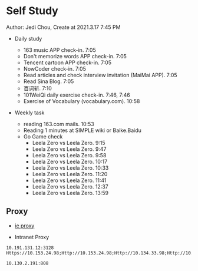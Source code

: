# Self Study

Author: Jedi Chou, Create at 2021.3.17 7:45 PM

* Daily study
  * 163 music APP check-in. 7:05
  * Don't memorize words APP check-in. 7:05
  * Tencent cartoon APP check-in. 7:05
  * NowCoder check-in. 7:05
  * Read articles and check interview invitation (MaiMai APP). 7:05
  * Read Sina Blog. 7:05
  * 百词斩. 7:10
  * 101WeiQi daily exercise check-in. 7:46, 7:46
  * Exercise of Vocabulary (vocabulary.com). 10:58

* Weekly task
  * reading 163.com mails. 10:53
  * Reading 1 minutes at SIMPLE wiki or Baike.Baidu
  * Go Game check
    * Leela Zero vs Leela Zero. 9:15
    * Leela Zero vs Leela Zero. 9:47
    * Leela Zero vs Leela Zero. 9:58
    * Leela Zero vs Leela Zero. 10:17
    * Leela Zero vs Leela Zero. 10:33
    * Leela Zero vs Leela Zero. 11:20
    * Leela Zero vs Leela Zero. 11:41
    * Leela Zero vs Leela Zero. 12:37
    * Leela Zero vs Leela Zero. 13:59

## Proxy

* [ie proxy](Https://10.153.24.98;Http://10.153.24.98;Http://10.134.33.98;Http://10.98.29.190;Https://Ca.Foxconn.Com;Http://Ca.Foxconn.Com;Http://esign.efoxconn.com;Http://ks.esign.efoxconn.com;Http://evouchers.efoxconn.com;Http://emvouchers.efoxconn.com;10.*;10.*;*.efoxconn.com;*.foxconn.com;*.moko.cc;*.163.com;*.mm131.com;*.mmjpg.com;*.jd.com;*.github.com;github.com;pan.baidu.com;https://ssl.mail.163.com;*.weibo.com;developer.aliyun.com;*.bilibili.com;*.adobe.com;*.elastic.co;*.sina.com.cn;transfer.efoxconn.com;*.qq.com;*.cnblogs.com;*.youdao.com;*.blogspot.com;*.youdao.com;*.yinxiang.com;*.youku.com;*.iteye.com;*.layui.com;*.amazeui.org;*.golang.org;www.0daydown.com;*.minmaxtec.com)

* Intranet Proxy

```text
10.191.131.12:3128
Https://10.153.24.98;Http://10.153.24.98;Http://10.134.33.98;Http://10.98.29.190;Https://Ca.Foxconn.Com;Http://Ca.Foxconn.Com;Http://esign.efoxconn.com;Http://ks.esign.efoxconn.com;Http://evouchers.efoxconn.com;Http://emvouchers.efoxconn.com

10.130.2.191:808
```
